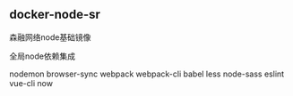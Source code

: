 ## docker-node-sr

森融网络node基础镜像

全局node依赖集成

nodemon
browser-sync
webpack
webpack-cli
babel
less
node-sass
eslint
vue-cli
now
